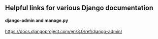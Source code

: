 ## Helpful links for various Django documentation


#### django-admin and manage.py
https://docs.djangoproject.com/en/3.0/ref/django-admin/




